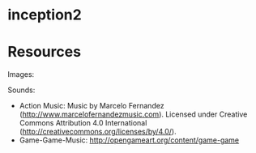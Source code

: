 # inception2

# Resources

Images:

Sounds:
* Action Music: Music by Marcelo Fernandez (http://www.marcelofernandezmusic.com). Licensed under Creative Commons Attribution 4.0 International (http://creativecommons.org/licenses/by/4.0/).
* Game-Game-Music: http://opengameart.org/content/game-game
